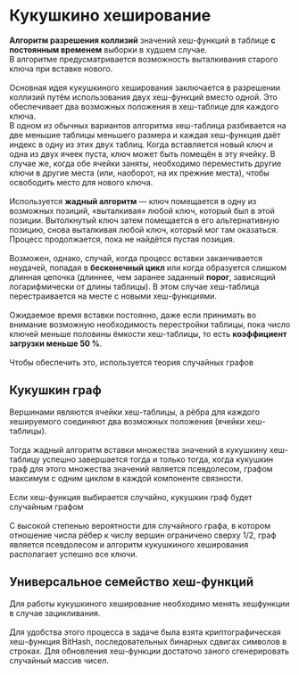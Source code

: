 # Кукушкино хеширование
**Алгоритм разрешения коллизий** значений хеш-функций в таблице **с постоянным временем** выборки в худшем случае.<br/>
В алгоритме предусматривается возможность выталкивания старого ключа при вставке нового.
<br/><br/>Основная идея кукушкиного хеширования заключается в разрешении коллизий путём использования двух хеш-функций вместо одной. Это обеспечивает два возможных положения в хеш-таблице для каждого ключа. <br/>
В одном из обычных вариантов алгоритма хеш-таблица разбивается на две меньшие таблицы меньшего размера и каждая хеш-функция даёт индекс в одну из этих двух таблиц.
Когда вставляется новый ключ и одна из двух ячеек пуста, ключ может быть помещён в эту ячейку. В случае же, когда обе ячейки заняты, необходимо переместить другие ключи в другие места (или, наоборот, на их прежние места), чтобы освободить место для нового ключа.
<br/><br/>Используется **жадный алгоритм** — ключ помещается в одну из возможных позиций, «выталкивая» любой ключ, который был в этой позиции. Вытолкнутый ключ затем помещается в его альтернативную позицию, снова выталкивая любой ключ, который мог там оказаться. Процесс продолжается, пока не найдётся пустая позиция.
<br/><br/>Возможен, однако, случай, когда процесс вставки заканчивается неудачей, попадая в **бесконечный цикл** или когда образуется слишком длинная цепочка (длиннее, чем заранее заданный **порог**, зависящий логарифмически от длины таблицы). В этом случае хеш-таблица перестраивается на месте с новыми хеш-функциями.
<br/><br/>Ожидаемое время вставки постоянно, даже если принимать во внимание возможную необходимость перестройки таблицы, пока число ключей меньше половины ёмкости хеш-таблицы, то есть **коэффициент загрузки меньше 50 %**.
<br/><br/>Чтобы обеспечить это, используется теория случайных графов
## Кукушкин граф
Вершинами являются ячейки хеш-таблицы, а рёбра для каждого хешируемого соединяют два возможных положения (ячейки хеш-таблицы). 
<br/><br/>Тогда жадный алгоритм вставки множества значений в кукушкину хеш-таблицу успешно завершается тогда и только тогда, когда кукушкин граф для этого множества значений является псевдолесом, графом максимум с одним циклом в каждой компоненте связности. 
<br/><br/>Если хеш-функция выбирается случайно, кукушкин граф будет случайным графом
<br/><br/>С высокой степенью вероятности для случайного графа, в котором отношение числа рёбер к числу вершин ограничено сверху 1/2, граф является псевдолесом и алгоритм кукушкиного хеширования располагает успешно все ключи.

## Универсальное семейство хеш-функций
Для работы кукушкиного хеширование необходимо менять хешфункции в случае зацикливания. <br/><br/>
Для удобства этого процесса в задаче была взята криптографическая хеш-функция BitHash, последовательных бинарных сдвигах символов в строках.
Для обновления хеш-функции достаточо заного сгенерировать случайный массив чисел.
